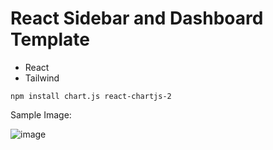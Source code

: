 # React Sidebar and Dashboard Template

- React
- Tailwind

```npm install chart.js react-chartjs-2```

Sample Image: 

![image](https://github.com/user-attachments/assets/282b3591-80a1-44db-893b-1298d53fdb1c)
